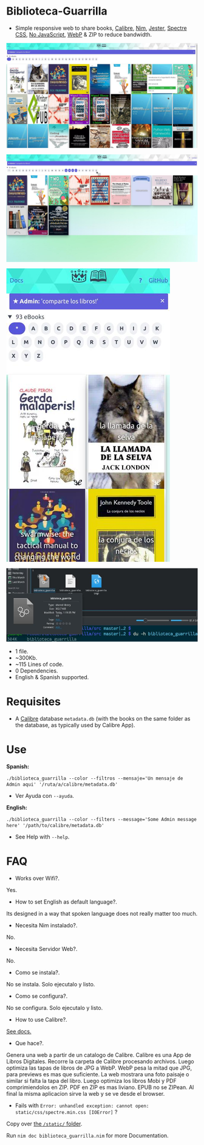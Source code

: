 # Biblioteca-Guarrilla

- Simple responsive web to share books, [Calibre](https://calibre-ebook.com), [Nim](https://nim-lang.org), [Jester](https://github.com/dom96/jester#jester), [Spectre CSS](https://picturepan2.github.io/spectre/getting-started.html), [No JavaScript](http://tonsky.me/blog/disenchantment), [WebP](https://developers.google.com/speed/webp) &amp; ZIP to reduce bandwidth.


![Biblioteca-Guarrilla](https://raw.githubusercontent.com/juancarlospaco/biblioteca-guarrilla/master/temp.jpg "Biblioteca-Guarrilla")


![Biblioteca-Guarrilla](https://raw.githubusercontent.com/juancarlospaco/biblioteca-guarrilla/master/temp1.jpg "Biblioteca-Guarrilla")


![Biblioteca-Guarrilla](https://raw.githubusercontent.com/juancarlospaco/biblioteca-guarrilla/master/temp2.jpg "Mobile Responsive")


![Biblioteca-Guarrilla](https://raw.githubusercontent.com/juancarlospaco/biblioteca-guarrilla/master/temp4.jpg "300Kb file size")


- 1 file.
- ~300Kb.
- ~115 Lines of code.
- 0 Dependencies.
- English & Spanish supported.


# Requisites

- A [Calibre](https://calibre-ebook.com) database `metadata.db` (with the books on the same folder as the database, as typically used by Calibre App).


# Use

**Spanish:**

```
./biblioteca_guarrilla --color --filtros --mensaje='Un mensaje de Admin aqui' '/ruta/a/calibre/metadata.db'
```

- Ver Ayuda con `--ayuda`.

**English:**

```
./biblioteca_guarrilla --color --filters --message='Some Admin message here' '/path/to/calibre/metadata.db'
```

- See Help with `--help`.


# FAQ

- Works over Wifi?.

Yes.

- How to set English as default language?.

Its designed in a way that spoken language does not really matter too much.

- Necesita Nim instalado?.

No.

- Necesita Servidor Web?.

No.

- Como se instala?.

No se instala. Solo ejecutalo y listo.

- Como se configura?.

No se configura. Solo ejecutalo y listo.

- How to use Calibre?.

[See docs.](https://calibre-ebook.com/help)

- Que hace?.

Genera una web a partir de un catalogo de Calibre.
Calibre es una App de Libros Digitales.
Recorre la carpeta de Calibre procesando archivos.
Luego optimiza las tapas de libros de JPG a WebP.
WebP pesa la mitad que JPG, para previews es mas que suficiente.
La web mostrara una foto paisaje o similar si falta la tapa del libro.
Luego optimiza los libros Mobi y PDF comprimiendolos en ZIP.
PDF en ZIP es mas liviano. EPUB no se ZIPean.
Al final la misma aplicacion sirve la web y se ve desde el browser.

- Fails with `Error: unhandled exception: cannot open: static/css/spectre.min.css [IOError]` ?

Copy over [the `/static/` folder](https://github.com/juancarlospaco/biblioteca-guarrilla/tree/master/src/static/css).


Run `nim doc biblioteca_guarrilla.nim` for more Documentation.
